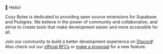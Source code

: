 👋 Hello!

Cozy Bytes is dedicated to providing open source extensions for Supabase and Postgres. We believe in the power of community and collaboration, and strive to create tools that make development easier and more accessible for all.

Join our community to build a better development experience on [Discord](https://discord.gg/QaCTXq2Gxm)! Also check out our [official RFCs](https://github.com/orgs/cozybytesdev/discussions/categories/official-rfcs) or [make a proposal](https://github.com/orgs/cozybytesdev/discussions/categories/proposals) for a new feature.
